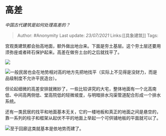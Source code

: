 # 高差
*中国古代建筑是如何处理高差的？*

> Author: #Anonymity
> Last update: *23/07/2021*
> Links:[[具象建筑]]
> Tags:

宫观类建筑都会抬高地面，额外做出地台来。下面是夯土基层。这个夯土层还要用须弥座或者砖石保护起来。高差在做夯土台的之后就找平了。

![](https://pic1.zhimg.com/50/v2-c0dd8c9fbfacf857673f262a35b51ad4_hd.jpg?source=1940ef5c)

![](https://pic2.zhimg.com/50/v2-144521190584e25b0154a1a1129d805b_hd.jpg?source=1940ef5c)一般民居也会在地势相对高的地方先把地找平（实际上不见得是没财力，而是品级制度不允许平民造台）。

但论起细微的高差安排就微妙了，一些比较讲究的大宅，整体地面有一个北高南低、中间高两侧低、堂高院低的轻微坡度，与明暗排水沟渠管道配合形成一个排水系统。

还有一类民居的找平和地面基本无关，它的一楼地板和真正的地面之间是悬空的，靠一系列的柱子和框架从起伏不平的地面上举起一个可供铺地板的平面就可以了。

![](https://pic4.zhimg.com/50/v2-836504e79eddf17d35000d48e4fdd54b_hd.jpg?source=1940ef5c)至于回廊这类就基本是依地势而建了。
